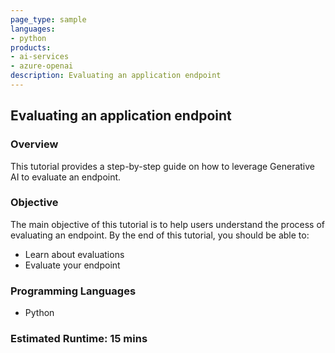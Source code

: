 ```yaml
---
page_type: sample
languages:
- python
products:
- ai-services
- azure-openai
description: Evaluating an application endpoint
---
```


## Evaluating an application endpoint

### Overview

This tutorial provides a step-by-step guide on how to leverage Generative AI to evaluate an endpoint.

### Objective

The main objective of this tutorial is to help users understand the process of evaluating an endpoint. By the end of this tutorial, you should be able to:

 - Learn about evaluations
 - Evaluate your endpoint

### Programming Languages
 - Python

### Estimated Runtime: 15 mins